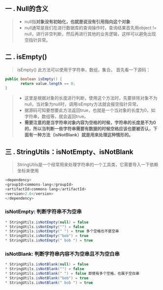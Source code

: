 ## 一 . Null的含义
> - null指**对象没有初始化，也就是说没有引用指向这个对象**
> - null通常是我们在进行数据库的查询操作时，查询结果首先用object != null，进行非空判断，然后再进行其他的业务逻辑，这样可以避免出现空指针异常。


## 二 . isEmpty()
> isEmpty() 此方法可以使用于字符串，数组，集合。
> 首先看一下源码：
```java
public boolean isEmpty() {
       return value.length == 0; 
}
```

> - 这里是根据对象的长度进行判断，使用这个方法时，先要排除对象不为null，当对象为null时，调用isEmpty方法就会报空指针异常。
> - 据源码可知要想要此方法返回true，也就是一个当对象的长度为0，如字符串，数组等，就会返回true。
> - **需要注意的是当字符串对象内容为空格的时候，字符串的长度是不为0的，所以当判断一些字符串需要有数据的时候空格应该也要被否认，下面有一种方法（isNotBlank）就是用来处理这种情形的。**


## 三 . StringUtils：isNotEmpty、isNotBlank
> StringUtils是一个经常用来处理字符串的一个工具类，它需要导入一下依赖坐标来使用 
```java
<dependency>
<groupId>commons-lang</groupId>
<artifactId>commons-lang</artifactId>
<version>2.6</version>
</dependency>
```



###  isNotEmpty: 判断字符串不为空串

```java
* StringUtils.isNotEmpty(null) = false
* StringUtils.isNotEmpty("") = false
* StringUtils.isNotEmpty(" ") = true 多个空格也不是空串
* StringUtils.isNotEmpty("bob") = true
* StringUtils.isNotEmpty(" bob ") = true
```




### isNotBlank: 判断字符串内容不为空串且不为空白串
```java
* StringUtils.isNotBlank(null) = false
* StringUtils.isNotBlank("") = false
* StringUtils.isNotBlank(" ") = false 即使有多个空格，也属于空白串
* StringUtils.isNotBlank("bob") = true
* StringUtils.isNotBlank(" bob ") = true
```